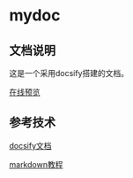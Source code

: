 # mydoc

## 文档说明

这是一个采用docsify搭建的文档。

[在线预览](https://futuqq.github.io/mydoc/#/)

## 参考技术

[docsify文档](https://docsify.js.org/#/zh-cn/quickstart)

[markdown教程](https://markdown.com.cn/)
